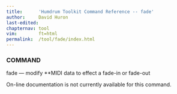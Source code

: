 ```yaml
---
title:		'Humdrum Toolkit Command Reference -- fade'
author:		David Huron
last-edited:
chapternav:	tool
vim:		ft=html
permalink:	/tool/fade/index.html
---
```


### COMMAND

<span class="tool">fade</span> &mdash; modify \*\*MIDI data to effect a fade-in or fade-out

On-line documentation is not currently available for this command.




